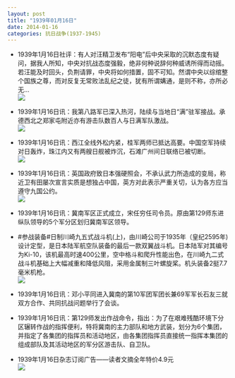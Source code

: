 ```yaml
---
layout: post
title: "1939年01月16日"
date: 2014-01-16
categories: 抗日战争(1937-1945)
---
```


<meta name="referrer" content="no-referrer" />

- 1939年1月16日社评：有人对汪精卫发布“阳电”后中央采取的沉默态度有疑问，据我人所知，中央对抗战态度强毅，绝非何种说辞何种威诱所得而动摇。若汪能及时回头，负荆请罪，中央将如何措置，固不可知。然谓中央以综绾整个国族之尊，而对反复无常败法乱纪之徒，犹有所谓媾通，是则不称，亦所必无... <br/><img src="https://ww3.sinaimg.cn/large/aca367d8jw1eclqbzp4dfj20qu1317sd.jpg" />

- 1939年1月16日讯：我第八路军已深入热河，陆续与当地日“满”驻军接战。承德西北之郑家屯附近亦有游击队数百人与日满军队激战。 <br/><img src="https://ww2.sinaimg.cn/large/aca367d8jw1ecloli58gbj20a206vmyc.jpg" />

- 1939年1月16日讯：西江全线外松内紧，桂军两师已抵达高要。中国空军持续对日轰炸，珠江内又有两艘日舰被炸沉，石滩广州间日联络已被切断。 <br/><img src="https://ww4.sinaimg.cn/large/aca367d8jw1eclmv1v2mtj20970kgtcd.jpg" />

- 1939年1月16日讯：英国政府致日本强硬照会，不承认武力所造成的变局，称近卫有田屡次宣言实质是想独占中国，英方对此表示严重关切，认为各方应当遵守九国公约。 <br/><img src="https://ww3.sinaimg.cn/large/aca367d8jw1eclfxbkvxjj20br1494a8.jpg" />

- 1939年1月16日讯：冀南军区正式成立，宋任穷任司令员。原由第129师东进纵队领导的5个军分区划归冀南军区领导。 

- #参战装备#日制川崎九五式战斗机(上)，由川崎公司于1935年（皇纪2595年)设计定型，是日本陆军航空队装备的最后一款双翼战斗机。日本陆军对其编号为Ki-10，该机最高时速400公里，空中格斗和爬升性能出色，在川崎九二式战斗机基础上大幅减重和降低风阻，采用金属制三叶螺旋桨。机头装备2挺7.7毫米机枪。 <br/><img src="https://ww4.sinaimg.cn/large/aca367d8jw1ecl5irahzlj20j20jb425.jpg" />

- 1939年1月16日讯：邓小平同进入冀南的第10军团军团长兼69军军长石友三就双方合作、共同抗战问题举行了会谈。 

- 1939年1月16日讯：第129师发出作战命令，指出：为了在艰难残酷环境下分区辗转作战的指挥便利，特将冀南的主力部队和地方武装，划分为6个集团，并指定了各集团的指挥员和活动地区，由各集团指挥员直接统一指挥本集团的组成部队及其活动地区的军分区游击队、自卫队。 

- 1939年1月16日杂志订阅广告——读者文摘全年特价4.9元 <br/><img src="https://ww3.sinaimg.cn/large/aca367d8jw1ecl0bbh0u7j20l90gxq77.jpg" />

